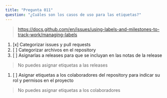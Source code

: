 ```yaml
---
title: "Pregunta 011"
question: "¿Cuáles son los casos de uso para las etiquetas?"
---
```



> https://docs.github.com/en/issues/using-labels-and-milestones-to-track-work/managing-labels
1. [x] Categorizar issues y pull requests  
1. [ ] Categorizar archivos en el repository  
1. [ ] Asignarlas a releases para que se incluyan en las notas de la release  
> No puedes asignar etiquetas a las releases  
1. [ ] Asignar etiquetas a los colaboradores del repository para indicar su rol y permisos en el proyecto  
> No puedes asignar etiquetas a los colaboradores  
